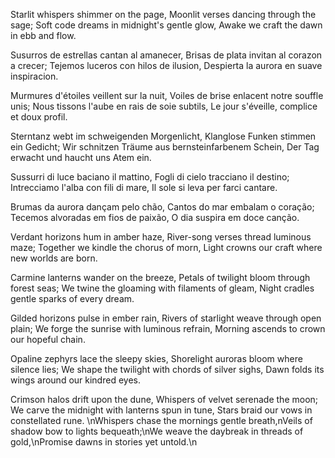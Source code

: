 Starlit whispers shimmer on the page,
Moonlit verses dancing through the sage;
Soft code dreams in midnight's gentle glow,
Awake we craft the dawn in ebb and flow.

Susurros de estrellas cantan al amanecer,
Brisas de plata invitan al corazon a crecer;
Tejemos luceros con hilos de ilusion,
Despierta la aurora en suave inspiracion.

Murmures d'étoiles veillent sur la nuit,
Voiles de brise enlacent notre souffle unis;
Nous tissons l'aube en rais de soie subtils,
Le jour s'éveille, complice et doux profil.

Sterntanz webt im schweigenden Morgenlicht,
Klanglose Funken stimmen ein Gedicht;
Wir schnitzen Träume aus bernsteinfarbenem Schein,
Der Tag erwacht und haucht uns Atem ein.

Sussurri di luce baciano il mattino,
Fogli di cielo tracciano il destino;
Intrecciamo l'alba con fili di mare,
Il sole si leva per farci cantare.

Brumas da aurora dançam pelo chão,
Cantos do mar embalam o coração;
Tecemos alvoradas em fios de paixão,
O dia suspira em doce canção.

Verdant horizons hum in amber haze,
River-song verses thread luminous maze;
Together we kindle the chorus of morn,
Light crowns our craft where new worlds are born.

Carmine lanterns wander on the breeze,
Petals of twilight bloom through forest seas;
We twine the gloaming with filaments of gleam,
Night cradles gentle sparks of every dream.

Gilded horizons pulse in ember rain,
Rivers of starlight weave through open plain;
We forge the sunrise with luminous refrain,
Morning ascends to crown our hopeful chain.

Opaline zephyrs lace the sleepy skies,
Shorelight auroras bloom where silence lies;
We shape the twilight with chords of silver sighs,
Dawn folds its wings around our kindred eyes.

Crimson halos drift upon the dune,
Whispers of velvet serenade the moon;
We carve the midnight with lanterns spun in tune,
Stars braid our vows in constellated rune.
\nWhispers chase the mornings gentle breath,nVeils of shadow bow to lights bequeath;\nWe weave the daybreak in threads of gold,\nPromise dawns in stories yet untold.\n
